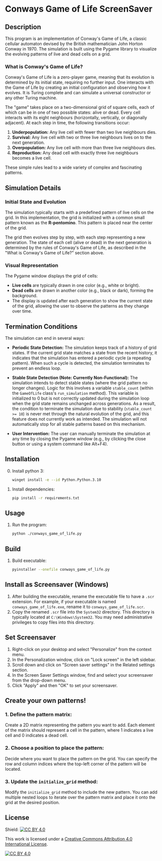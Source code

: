 # Conways Game of Life ScreenSaver

## Description

This program is an implementation of Conway's Game of Life, a classic cellular automaton devised by the British mathematician John Horton Conway in 1970. The simulation is built using the Pygame library to visualize the evolving patterns of live and dead cells on a grid.

### What is Conway's Game of Life?

Conway's Game of Life is a zero-player game, meaning that its evolution is determined by its initial state, requiring no further input. One interacts with the Game of Life by creating an initial configuration and observing how it evolves. It is Turing complete and can simulate a universal constructor or any other Turing machine.

The "game" takes place on a two-dimensional grid of square cells, each of which can be in one of two possible states: alive or dead. Every cell interacts with its eight neighbours (horizontally, vertically, or diagonally adjacent). At each step in time, the following transitions occur:

1.  **Underpopulation:** Any live cell with fewer than two live neighbours dies.
2.  **Survival:** Any live cell with two or three live neighbours lives on to the next generation.
3.  **Overpopulation:** Any live cell with more than three live neighbours dies.
4.  **Reproduction:** Any dead cell with exactly three live neighbours becomes a live cell.

These simple rules lead to a wide variety of complex and fascinating patterns.

## Simulation Details

### Initial State and Evolution

The simulation typically starts with a predefined pattern of live cells on the grid. In this implementation, the grid is initialized with a common small pattern known as the **R-pentomino**. This pattern is placed near the center of the grid.

The grid then evolves step by step, with each step representing a new generation. The state of each cell (alive or dead) in the next generation is determined by the rules of Conway's Game of Life, as described in the "What is Conway's Game of Life?" section above.

### Visual Representation

The Pygame window displays the grid of cells:
*   **Live cells** are typically drawn in one color (e.g., white or bright).
*   **Dead cells** are drawn in another color (e.g., black or dark), forming the background.
*   The display is updated after each generation to show the current state of the grid, allowing the user to observe the patterns as they change over time.

## Termination Conditions

The simulation can end in several ways:

*   **Periodic State Detection:** The simulation keeps track of a history of grid states. If the current grid state matches a state from the recent history, it indicates that the simulation has entered a periodic cycle (a repeating pattern). When such a cycle is detected, the simulation terminates to prevent an endless loop.

*   **Stable State Detection (Note: Currently Non-Functional):** The simulation intends to detect stable states (where the grid pattern no longer changes). Logic for this involves a variable `stable_count` (within the `GameOfLife` class's `run_simulation` method). This variable is initialized to 0 but is not correctly updated during the simulation loop when the grid state remains unchanged across generations. As a result, the condition to terminate the simulation due to stability (`stable_count >= 10`) is never met through the natural evolution of the grid, and this feature does not currently work as intended. The simulation will not automatically stop for all stable patterns based on this mechanism.

*   **User Intervention:** The user can manually terminate the simulation at any time by closing the Pygame window (e.g., by clicking the close button or using a system command like Alt+F4).

## Installation

0. Install python 3:
    ```bash
    winget install -e --id Python.Python.3.10
    ```

    
1. Install dependencies:
    ```bash
    pip install -r requirements.txt
    ```

## Usage
1. Run the program:
    ```bash
    python ./conways_game_of_life.py
    ```

## Build
1. Build executable:
    ```bash
    pyinstaller --onefile conways_game_of_life.py
    ```

## Install as Screensaver (Windows)
1. After building the executable, rename the executable file to have a `.scr` extension. For example, if your executable is named `conways_game_of_life.exe`, rename it to `conways_game_of_life.scr`.
2. Copy the renamed `.scr` file into the `System32` directory. This directory is typically located at `C:\Windows\System32`. You may need administrative privileges to copy files into this directory.

## Set Screensaver
1. Right-click on your desktop and select "Personalize" from the context menu.
2. In the Personalization window, click on "Lock screen" in the left sidebar.
3. Scroll down and click on "Screen saver settings" in the Related settings section.
4. In the Screen Saver Settings window, find and select your screensaver from the drop-down menu.
5. Click "Apply" and then "OK" to set your screensaver.


## Create your own patterns!

### 1. Define the pattern matrix:
Create a 2D matrix representing the pattern you want to add. Each element of the matrix should represent a cell in the pattern, where 1 indicates a live cell and 0 indicates a dead cell.

### 2. Choose a position to place the pattern:
Decide where you want to place the pattern on the grid. You can specify the row and column indices where the top-left corner of the pattern will be located.

### 3. Update the `initialize_grid` method:
Modify the `initialize_grid` method to include the new pattern. You can add multiple nested loops to iterate over the pattern matrix and place it onto the grid at the desired position.


## License
Shield: [![CC BY 4.0][cc-by-shield]][cc-by]

This work is licensed under a
[Creative Commons Attribution 4.0 International License][cc-by].

[![CC BY 4.0][cc-by-image]][cc-by]

[cc-by]: http://creativecommons.org/licenses/by/4.0/
[cc-by-image]: https://i.creativecommons.org/l/by/4.0/88x31.png
[cc-by-shield]: https://img.shields.io/badge/License-CC%20BY%204.0-lightgrey.svg